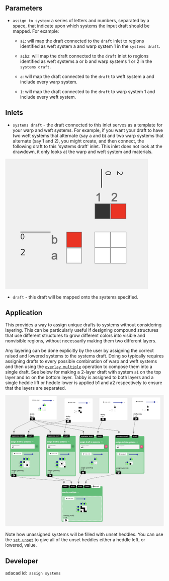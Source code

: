 
## Parameters
- `assign to system`: a series of letters and numbers, separated by a space, that indicate upon which systems the input draft should be mapped. For example:

    - `a1`: will map the draft connected to the `draft` inlet to regions identified as weft system a and warp system 1 in the `systems draft`. 

    -  `a1b2`: will map the draft connected to the `draft` inlet to regions identified as weft systems a or b and warp systems 1 or 2 in the `systems draft`. 

    - `a`: will map the draft connected to the `draft` to weft system a and include every warp system. 

    - `1`: will map the draft connected to the `draft` to warp system 1 and include every weft system.  


## Inlets

- `systems draft` - the draft connected to this inlet serves as a template for your warp and weft systems. For example, if you want your draft to have two weft systems that alternate (say a and b) and two warp systems that alternate (say 1 and 2), you might create, and then connect, the following draft to this 'systems draft' inlet. This inlet does not look at the drawdown, it only looks at the warp and weft system and materials. 

![file](./notation_systemsdraft.png)

- `draft` - this draft will be mapped onto the systems specified. 

## Application
This provides a way to assign unique drafts to systems without considering layering. This can be particularly useful if designing compound structures that use different structures to grow different colors into visible and nonvisible regions, without necessarily making them two different layers. 

 Any layering can be done explicitly by the user by assigning the correct raised and lowered systems to the systems draft. Doing so typically requires assigning drafts to every possible combination of warp and weft systems and then using the [`overlay multiple`](overlay_multiple) operation to compose them into a single draft. See below for making a 2-layer draft with system `a1` on the top layer and `b1` on the bottom layer. Tabby is assigned to both layers and a single heddle lift or heddle lower is applied b1 and a2 respectively to ensure that the layers are separated.  


![file](./assign_systems_demo.png)

Note how unassigned systems will be filled with unset heddles. You can use the [`set unset`](../transformation/set_unset/) to give all of the unset heddles either a heddle left, or lowered, value.








## Developer
adacad id:` assign systems`
